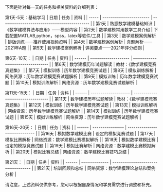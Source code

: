 下面是针对每一天的任务和相关资料的详细列表：

第1天-5天：基础学习
| 日期  | 任务                     | 资料                                          |
| ----- | ------------------------ | --------------------------------------------- |
| 第1天 | 熟悉数学建模基础知识     | 《数学建模算法与应用》——模型内容              |
| 第2天 | 数学建模常用数学工具介绍 | 下载配置MATLAB,python，spss，latex等软件/工具 |
| 第3天 | 数学建模案例解析         | 排版训练——推荐使用视频资料                    |
| 第4天 | 数学建模案例解析         | 真题解析——2021年A题                           |
| 第5天 | 数学建模案例解析         | 评阅要点——2021年评分细则                      |

第6天-10天：
| 日期   | 任务                 | 资料                               |
| ------ | -------------------- | ---------------------------------- |
| 第6天  | 数学建模历年试题解读 | 教材：《数学建模竞赛真题集》       |
| 第7天  | 模拟训练             | 历年数学建模竞赛试题               |
| 第8天  | 模拟训练解析         | 网络资源：历年数学建模竞赛试题解析 |
| 第9天  | 模拟训练             | 历年数学建模竞赛试题               |
| 第10天 | 模拟训练解析         | 网络资源：历年数学建模竞赛试题解析 |

第11天-15天：
| 日期   | 任务                 | 资料                               |
| ------ | -------------------- | ---------------------------------- |
| 第11天 | 数学建模历年试题解读 | 教材：《数学建模竞赛真题集》       |
| 第12天 | 模拟训练             | 历年数学建模竞赛试题               |
| 第13天 | 模拟训练解析         | 网络资源：历年数学建模竞赛试题解析 |
| 第14天 | 模拟训练             | 历年数学建模竞赛试题               |
| 第15天 | 模拟训练解析         | 网络资源：历年数学建模竞赛试题解析 |

第16天-20天：
| 日期   | 任务             | 资料                           |
| ------ | ---------------- | ------------------------------ |
| 第16天 | 模拟数学建模比赛 | 设定的模拟竞赛试题             |
| 第17天 | 模拟比赛解析     | 网络资源：数学建模比赛模拟解析 |
| 第18天 | 模拟数学建模比赛 | 设定的模拟竞赛试题             |
| 第19天 | 模拟比赛解析     | 网络资源：数学建模比赛模拟解析 |
| 第20天 | 模拟比赛总结     | 网络资源：数学建模比赛技巧总结 |

第21天：
| 日期   | 任务           | 资料                                 |
| ------ | -------------- | ------------------------------------ |
| 第21天 | 培训回顾和总结 | 网络资源：数学建模理论总结和案例分析 |

请注意，上述资料仅供参考，您可以根据自身情况和学员需求进行调整和补充。